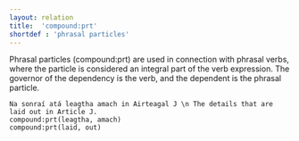 ```yaml
---
layout: relation
title:  'compound:prt'
shortdef : 'phrasal particles'
---
```


Phrasal particles (compound:prt) are used in connection with phrasal verbs, where the particle is considered an integral part of the verb expression. The governor of the dependency is the verb, and the dependent is the phrasal particle.

~~~ sdparse
Na sonraí atá leagtha amach in Airteagal J \n The details that are laid out in Article J.
compound:prt(leagtha, amach)
compound:prt(laid, out)
~~~

